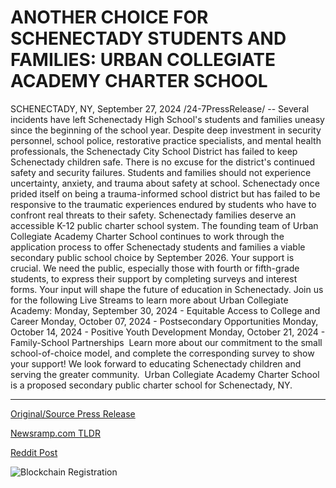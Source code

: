 # ANOTHER CHOICE FOR SCHENECTADY STUDENTS AND FAMILIES: URBAN COLLEGIATE ACADEMY CHARTER SCHOOL

SCHENECTADY, NY, September 27, 2024 /24-7PressRelease/ -- Several incidents have left Schenectady High School's students and families uneasy since the beginning of the school year. Despite deep investment in security personnel, school police, restorative practice specialists, and mental health professionals, the Schenectady City School District has failed to keep Schenectady children safe. There is no excuse for the district's continued safety and security failures. Students and families should not experience uncertainty, anxiety, and trauma about safety at school. Schenectady once prided itself on being a trauma-informed school district but has failed to be responsive to the traumatic experiences endured by students who have to confront real threats to their safety.  Schenectady families deserve an accessible K-12 public charter school system. The founding team of Urban Collegiate Academy Charter School continues to work through the application process to offer Schenectady students and families a viable secondary public school choice by September 2026.  Your support is crucial. We need the public, especially those with fourth or fifth-grade students, to express their support by completing surveys and interest forms. Your input will shape the future of education in Schenectady.  Join us for the following Live Streams to learn more about Urban Collegiate Academy: Monday, September 30, 2024 - Equitable Access to College and Career Monday, October 07, 2024 - Postsecondary Opportunities Monday, October 14, 2024 - Positive Youth Development Monday, October 21, 2024 - Family-School Partnerships   Learn more about our commitment to the small school-of-choice model, and complete the corresponding survey to show your support!   We look forward to educating Schenectady children and serving the greater community.   Urban Collegiate Academy Charter School is a proposed secondary public charter school for Schenectady, NY. 

---

[Original/Source Press Release](https://www.24-7pressrelease.com/press-release/514713/another-choice-for-schenectady-students-and-families-urban-collegiate-academy-charter-school)
                    

[Newsramp.com TLDR](None) 



[Reddit Post](https://www.reddit.com/r/newsramp/comments/1fqi1n0/schenectady_school_safety_concerns_prompt_new/) 



![Blockchain Registration](https://cdn.newsramp.app/24-7PressRelease/qrcode/249/27/lineMoaL.webp)